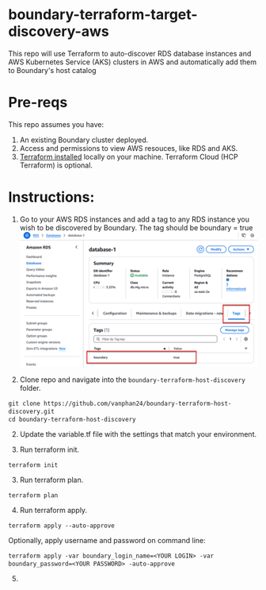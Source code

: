 # boundary-terraform-target-discovery-aws
This repo will use Terraform to auto-discover RDS database instances and AWS Kubernetes Service (AKS) clusters in AWS and automatically add them to Boundary's host catalog

# Pre-reqs

This repo assumes you have: 
1. An existing Boundary cluster deployed.
2. Access and permissions to view AWS resouces, like RDS and AKS.
3. [Terraform installed](https://developer.hashicorp.com/terraform/install) locally on your machine. Terraform Cloud (HCP Terraform) is optional.

# Instructions:

1. Go to your AWS RDS instances and add a tag to any RDS instance you wish to be discovered by Boundary.
   The tag should be boundary = true
![image](https://github.com/vanphan24/boundary-terraform-host-discovery/blob/main/images/2024-12-06_12-16-59.png)



1. Clone repo and navigate into the `boundary-terraform-host-discovery` folder.

```
git clone https://github.com/vanphan24/boundary-terraform-host-discovery.git
cd boundary-terraform-host-discovery
```

2. Update the variable.tf file with the settings that match your environment. 

2. Run terraform init.

```
terraform init
```


3. Run terraform plan.

```
terraform plan
```

4. Run terraform apply.

```
terraform apply --auto-approve 
```
Optionally, apply username and password on command line:

```
terraform apply -var boundary_login_name=<YOUR LOGIN> -var boundary_password=<YOUR PASSWORD> -auto-approve 
```

5. 
